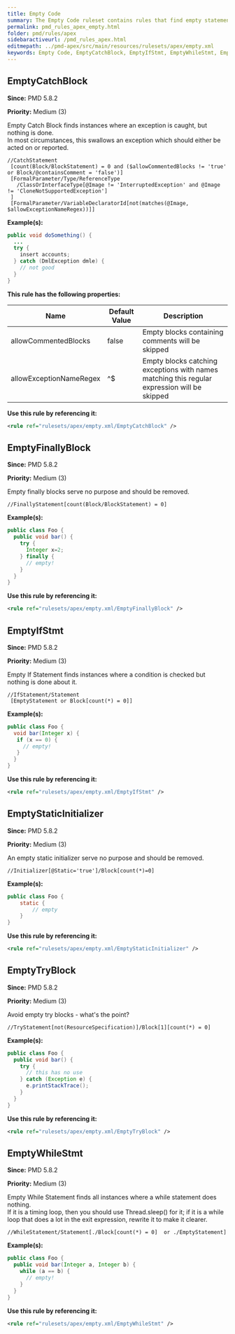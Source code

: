 ```yaml
---
title: Empty Code
summary: The Empty Code ruleset contains rules that find empty statements of any kind (empty method, empty block statement, empty try or catch block,...).
permalink: pmd_rules_apex_empty.html
folder: pmd/rules/apex
sidebaractiveurl: /pmd_rules_apex.html
editmepath: ../pmd-apex/src/main/resources/rulesets/apex/empty.xml
keywords: Empty Code, EmptyCatchBlock, EmptyIfStmt, EmptyWhileStmt, EmptyTryBlock, EmptyFinallyBlock, EmptyStaticInitializer
---
```

## EmptyCatchBlock

**Since:** PMD 5.8.2

**Priority:** Medium (3)

Empty Catch Block finds instances where an exception is caught, but nothing is done.  
In most circumstances, this swallows an exception which should either be acted on 
or reported.

```
//CatchStatement
 [count(Block/BlockStatement) = 0 and ($allowCommentedBlocks != 'true' or Block/@containsComment = 'false')]
 [FormalParameter/Type/ReferenceType
   /ClassOrInterfaceType[@Image != 'InterruptedException' and @Image != 'CloneNotSupportedException']
 ]
 [FormalParameter/VariableDeclaratorId[not(matches(@Image, $allowExceptionNameRegex))]]
```

**Example(s):**

``` java
public void doSomething() {
  ...
  try {
    insert accounts;
  } catch (DmlException dmle) {
    // not good
  }
}
```

**This rule has the following properties:**

|Name|Default Value|Description|
|----|-------------|-----------|
|allowCommentedBlocks|false|Empty blocks containing comments will be skipped|
|allowExceptionNameRegex|^$|Empty blocks catching exceptions with names matching this regular expression will be skipped|

**Use this rule by referencing it:**
``` xml
<rule ref="rulesets/apex/empty.xml/EmptyCatchBlock" />
```

## EmptyFinallyBlock

**Since:** PMD 5.8.2

**Priority:** Medium (3)

Empty finally blocks serve no purpose and should be removed.

```
//FinallyStatement[count(Block/BlockStatement) = 0]
```

**Example(s):**

``` java
public class Foo {
  public void bar() {
    try {
      Integer x=2;
    } finally {
      // empty!
    }
  }
}
```

**Use this rule by referencing it:**
``` xml
<rule ref="rulesets/apex/empty.xml/EmptyFinallyBlock" />
```

## EmptyIfStmt

**Since:** PMD 5.8.2

**Priority:** Medium (3)

Empty If Statement finds instances where a condition is checked but nothing is done about it.

```
//IfStatement/Statement
 [EmptyStatement or Block[count(*) = 0]]
```

**Example(s):**

``` java
public class Foo {
  void bar(Integer x) {
   if (x == 0) {
     // empty!
   }
  }
}
```

**Use this rule by referencing it:**
``` xml
<rule ref="rulesets/apex/empty.xml/EmptyIfStmt" />
```

## EmptyStaticInitializer

**Since:** PMD 5.8.2

**Priority:** Medium (3)

An empty static initializer serve no purpose and should be removed.

```
//Initializer[@Static='true']/Block[count(*)=0]
```

**Example(s):**

``` java
public class Foo {
    static {
        // empty
    }
}
```

**Use this rule by referencing it:**
``` xml
<rule ref="rulesets/apex/empty.xml/EmptyStaticInitializer" />
```

## EmptyTryBlock

**Since:** PMD 5.8.2

**Priority:** Medium (3)

Avoid empty try blocks - what's the point?

```
//TryStatement[not(ResourceSpecification)]/Block[1][count(*) = 0]
```

**Example(s):**

``` java
public class Foo {
  public void bar() {
    try {
      // this has no use
    } catch (Exception e) {
      e.printStackTrace();
    }
  }
}
```

**Use this rule by referencing it:**
``` xml
<rule ref="rulesets/apex/empty.xml/EmptyTryBlock" />
```

## EmptyWhileStmt

**Since:** PMD 5.8.2

**Priority:** Medium (3)

Empty While Statement finds all instances where a while statement does nothing.  
If it is a timing loop, then you should use Thread.sleep() for it; if it is
a while loop that does a lot in the exit expression, rewrite it to make it clearer.

```
//WhileStatement/Statement[./Block[count(*) = 0]  or ./EmptyStatement]
```

**Example(s):**

``` java
public class Foo {
  public void bar(Integer a, Integer b) {
    while (a == b) {
      // empty!
    }
  }
}
```

**Use this rule by referencing it:**
``` xml
<rule ref="rulesets/apex/empty.xml/EmptyWhileStmt" />
```

